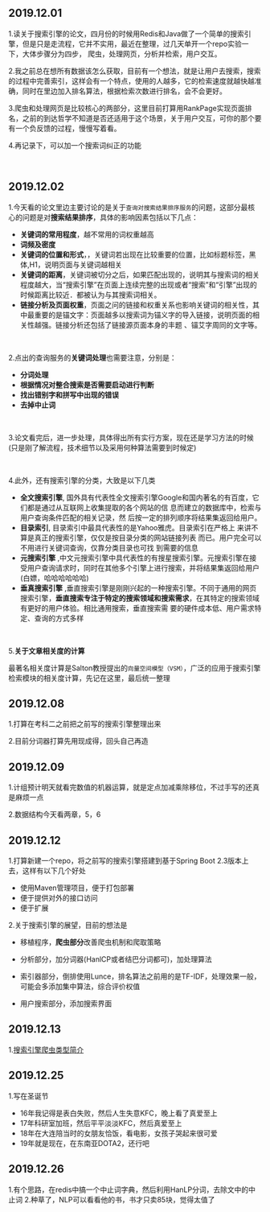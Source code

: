 ## 2019.12.01
1.读关于搜索引擎的论文，四月份的时候用Redis和Java做了一个简单的搜索引擎，但是只是走流程，它并不实用，最近在整理，过几天单开一个repo实验一下，大体步骤分为四步，
爬虫，处理网页，分析并检索，用户交互。

2.我之前总在想所有数据该怎么获取，目前有一个想法，就是让用户去搜索，搜索的过程中完善索引，这样会有一个特点，使用的人越多，它的检索速度就越快越准确，同时在里边加入排名算法，根据检索次数进行排名，会不会更好。

3.爬虫和处理网页是比较核心的两部分，这里目前打算用RankPage实现页面排名，之前的到达哲学不知道是否还适用于这个场景，关于用户交互，可你的那个要有一个负反馈的过程，慢慢写着看。

4.再记录下，可以加一个搜索词纠正的功能

<br>

## 2019.12.02
1.今天看的论文里边主要讨论的是关于`查询对搜索结果排序服务`的问题，这部分最核心的问题是对**搜索结果排序**，具体的影响因素包括以下几点：

- **关键词的常用程度**，越不常用的词权重越高
- **词频及密度**
- **关键词的位置和形式**，，关键词若出现在比较重要的位置，比如标题标签，黑体,H1，说明页面与关键词越相关
- **关键词的距离**，关键词被切分之后，如果匹配出现的，说明其与搜索词的相关程度越大，当“搜索引擎”在页面上连续完整的出现或者“搜索”和“引擎”出现的时候距离比较近．都被认为与其搜索词相关。
- **链接分析及页面权重**，页面之问的链接和权重关系也影响关键词的相关性，其中最重要的是锚文字：页面越多以搜索词为锚义字的导入链接，说明页面的相关性越强。链接分析还包括了链接源页面本身的丰题 、锚艾字周同的文字等。

<br>

2.点出的查询服务的**关键词处理**也需要注意，分别是：

- **分词处理**
- **根据情况对整合搜索是否需要启动进行判断**
- **找出错别字和拼写中出现的错误**
- **去掉中止词**

<br>

3.论文看完后，进一步处理，具体得出所有实行方案，现在还是学习方法的时候(只是刚了解流程，技术细节以及采用何种算法需要到时候定)

<br>

4.此外，还有搜索引擎的分类，大致是以下几类

- **全文搜索引擎**, 国外具有代表性全文搜索引擎Google和国内著名的有百度，它们都是通过从互联网上收集提取的各个网站的信 息而建立的数据库中，检索与用户查询条件匹配的相关记录，然 后按一定的排列顺序将结果集返回给用户。 
- **目录索引**, 目录索引中最具代表性的是Yahoo雅虎。目录索引在严格上 来讲不算是真正的搜索引擎，仅仅是按目录分类的网站链接列表 而已。用户完全可以不用进行关键词查询，仅靠分类目录也可找 到需要的信息 
- **元搜索引擎** ,中文元搜索引擎中具代表性的有搜星搜索引擎。元搜索引擎在接受用户查询请求时，同时在其他多个引擎上进行搜索，并将结果集返回给用户 (白嫖，哈哈哈哈哈哈)
- **垂真搜索引擎** ,垂直搜索引擎是刚刚兴起的一种搜索引擎。不同于通用的网页搜索引擎，**垂直搜索专注于特定的搜索领域和搜索需求**，在其特定的搜索领域有更好的用户体验。相比通用搜索，垂直搜索需 要的硬件成本低、用户需求特定、查询的方式多样 

<br>

5.**关于文章相关度的计算**

最著名相关度计算是Salton教授提出的`向量空间模型（VSM）`，广泛的应用于搜索引擎检索模块的相关度计算，先记在这里，最后统一整理 

## 2019.12.08
1.打算在考科二之前把之前写的搜索引擎整理出来

2.目前分词器打算先用现成得，回头自己再造


## 2019.12.09
1.计组预计明天就看完数值的机器运算，就是定点加减乘除移位，不过手写的还真是麻烦一点

2.数据结构今天看两章，5，6

## 2019.12.12
1.打算新建一个repo，将之前写的搜索引擎搭建到基于Spring Boot 2.3版本上去，这样有以下几个好处

- 使用Maven管理项目，便于打包部署
- 便于提供对外的接口访问
- 便于扩展



2.关于搜索引擎的展望，目前的想法是

- 移植程序，**爬虫部分**改善爬虫机制和爬取策略
- 分析部分，加分词器(HanlCP或者结巴分词都可)，加处理算法
- 索引器部分，倒排使用Lunce，排名算法之前用的是TF-IDF，处理效果一般，可能会多添加集中算法，综合评价权值

- 用户搜索部分，添加搜索界面

## 2019.12.13
1.[搜索引擎爬虫类型简介](https://www.jianshu.com/p/055e29c8d79b)

## 2019.12.25
1.写在圣诞节
- 16年我记得是表白失败，然后人生失意KFC，晚上看了真爱至上
- 17年科研室加班，然后平平淡淡KFC，然后真爱至上
- 18年在大连陪当时的女朋友恰饭，看电影，女孩子哭起来很可爱
- 19年就是现在，在东南亚DOTA2，还行吧

## 2019.12.26
1.有个思路，在redis中搞一个中止词字典，然后利用HanLP分词，去除文中的中止词
2.种草了，NLP可以看看他的书，书才只卖85块，觉得太值了
